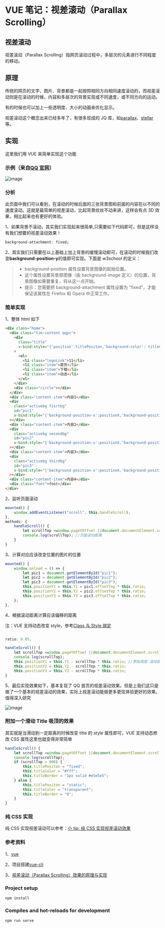 # VUE 笔记：视差滚动（Parallax Scrolling）

## 视差滚动

视差滚动（Parallax Scrolling）指网页滚动过程中，多层次的元素进行不同程度的移动。

## 原理

传统的网页的文字、图片、背景都是一起按照相同方向相同速度滚动的，而视差滚动则是在滚动的时候，内容和多层次的背景实现或不同速度，或不同方向的运动。

有的时候也可以加上一些透明度、大小的动画来优化显示。

视差滚动这个概念出来已经多年了，有很多现成的 JQ 库，如[parallax](https://github.com/pixelcog/parallax.js)、[stellar](https://github.com/markdalgleish/stellar.js)等。

## 实现

这里我们用 VUE 来简单实现这个功能

### 示例（来自[QQ 官网](https://im.qq.com/)）

![image](https://github.com/leiyun1993/ParallaxScrollingDemo/raw/master/screenshot/1.gif)

### 分析

此页面中我们可以看到，在滚动的时候后面的三张背景图和前面的内容在以不同的速度滚动。这就是最简单的视差滚动，比起背景纹丝不动来讲，这样会有点 3D 效果，相比起来也有更好的体验。

1、如果背景不滚动，其实我们实现起来很简单,只需要如下代码即可，但是这样没有我们想要的视差滚动效果！

```css
background-attachment: fixed;
```

2、其实我们只需要在以上基础上加上背景的缓慢滚动即可，在滚动的时候我们改变**background-position-y**的值即可实现。下面是 w3school 的定义：

> - background-position 属性设置背景图像的起始位置。
> - 这个属性设置背景原图像（由 background-image 定义）的位置，背景图像如果要重复，将从这一点开始。
> - 提示：您需要把 background-attachment 属性设置为 "fixed"，才能保证该属性在 Firefox 和 Opera 中正常工作。

### 简单实现

1、整体 html 如下

```html
<div class="home">
  <div class="tim-content qqpc">
    <div
      class="title"
      v-bind:style="{'position':titlePositon,'background-color': titleColor,'border-bottom':titleBorder }"
    >
      <ul>
        <li class="logoLink">11</li>
        <li class="item">首页</li>
        <li class="item">下载</li>
        <li class="item">动态</li>
      </ul>
    </div>
    <div class="circle"></div>
  </div>
  <div class="content-item">内容1</div>
  <div
    class="activebg fisrtbg"
    id="pic1"
    v-bind:style="{'background-position-x':positionX,'background-position-y': positionY1+'px' }"
  ></div>
  <div class="content-item">内容2</div>
  <div
    class="activebg secondbg"
    id="pic2"
    v-bind:style="{'background-position-x':positionX,'background-position-y': positionY2+'px' }"
  ></div>
  <div class="content-item">内容3</div>
  <div
    class="activebg thirdbg"
    id="pic3"
    v-bind:style="{'background-position-x':positionX,'background-position-y': positionY3+'px' }"
  ></div>
  <div class="content-item">内容4</div>
  <div class="foot">foot</div>
</div>
```

2、监听页面滚动

```javascript
mounted() {
    window.addEventListener("scroll", this.handleScroll);
},
methods: {
    handleScroll() {
        let scrollTop =window.pageYOffset ||document.documentElement.scrollTop ||document.body.scrollTop;
        console.log(scrollTop); //页面滚动距离
    }
}
```

3、计算对应应该改变位置的图片的位置

```javascript
mounted() {
    window.onload = () => {
        let pic1 = document.getElementById("pic1");
        let pic2 = document.getElementById("pic2");
        let pic3 = document.getElementById("pic3");
        this.positionY1 = this.Y1 = pic1.offsetTop * this.ratio;
        this.positionY2 = this.Y2 = pic2.offsetTop * this.ratio;
        this.positionY3 = this.Y3 = pic3.offsetTop * this.ratio;
    };
},
```

4、根据滚动距离计算应该偏移的距离

注：VUE 支持动态改变 style，参考[Class 与 Style 绑定](https://cn.vuejs.org/v2/guide/class-and-style.html)

```javascript

ratio: 0.05,

handleScroll() {
    let scrollTop =window.pageYOffset ||document.documentElement.scrollTop ||document.body.scrollTop;
    console.log(scrollTop);
    this.positionY1 = this.Y1 - scrollTop * this.ratio; //原始高度-滚动距离*视差系数
    this.positionY2 = this.Y2 - scrollTop * this.ratio;
    this.positionY3 = this.Y3 - scrollTop * this.ratio;
}
```

5、最后实现效果如下，基本复现了 QQ 首页的视差滚动效果。但是上我们这只是做了一个基本的视差滚动的效果，实际上视差滚动能做更多更炫体验更好的效果。值得深入研究

![image](https://github.com/leiyun1993/ParallaxScrollingDemo/raw/master/screenshot/2.gif)

### 附加一个滑动 Title 吸顶的效果

其实就是当滑动到一定距离的时候改变 title 的 style 属性即可，VUE 支持动态修改 CSS 属性这里也就变得非常简单

```javascript
handleScroll() {
    let scrollTop =window.pageYOffset ||document.documentElement.scrollTop ||document.body.scrollTop;
    console.log(scrollTop);
    if (scrollTop > 900) {
        this.titlePositon = "fixed";
        this.titleColor = "#fff";
        this.titleBorder = "1px solid #e5e5e5";
    } else {
        this.titlePositon = "static";
        this.titleColor = "transparent";
        this.titleBorder = "0";
    }
}
```

### 纯 CSS 实现

纯 CSS 实现视差滚动可以参考：[小 tip: 纯 CSS 实现视差滚动效果](https://www.zhangxinxu.com/wordpress/2015/03/css-only-parallax-effect/)

### 参考资料

1、[vue](https://cn.vuejs.org/)

2、项目搭建[vue-cli](https://cli.vuejs.org/zh/)

3、[视差滚动（Parallax Scrolling）效果的原理与实现](https://www.cnblogs.com/ricesm/p/5045758.html)

### Project setup

```
npm install
```

### Compiles and hot-reloads for development

```
npm run serve
```
